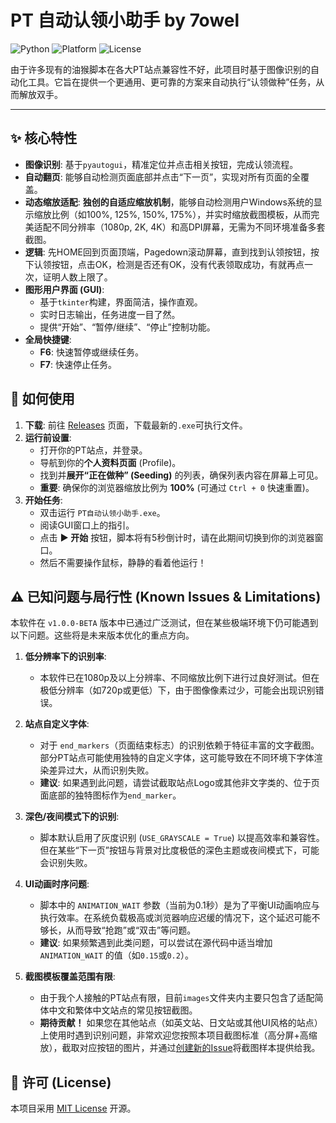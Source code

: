# PT 自动认领小助手 by 7owel

![Python](https://img.shields.io/badge/Python-3.7+-blue.svg)
![Platform](https://img.shields.io/badge/Platform-Windows-lightgrey.svg)
![License](https://img.shields.io/badge/License-MIT-green.svg)

由于许多现有的油猴脚本在各大PT站点兼容性不好，此项目时基于图像识别的自动化工具。它旨在提供一个更通用、更可靠的方案来自动执行“认领做种”任务，从而解放双手。

---

## ✨ 核心特性

- **图像识别**: 基于`pyautogui`，精准定位并点击相关按钮，完成认领流程。
- **自动翻页**: 能够自动检测页面底部并点击“下一页”，实现对所有页面的全覆盖。
- **动态缩放适配**: **独创的自适应缩放机制**，能够自动检测用户Windows系统的显示缩放比例（如100%, 125%, 150%, 175%），并实时缩放截图模板，从而完美适配不同分辨率（1080p, 2K, 4K）和高DPI屏幕，无需为不同环境准备多套截图。
- **逻辑**: 先HOME回到页面顶端，Pagedown滚动屏幕，直到找到认领按钮，按下认领按钮，点击OK，检测是否还有OK，没有代表领取成功，有就再点一次，证明人数上限了。
- **图形用户界面 (GUI)**:
    - 基于`tkinter`构建，界面简洁，操作直观。
    - 实时日志输出，任务进度一目了然。
    - 提供“开始”、“暂停/继续”、“停止”控制功能。
- **全局快捷键**:
    - **F6**: 快速暂停或继续任务。
    - **F7**: 快速停止任务。

## 🚀 如何使用

1.  **下载**: 前往 [Releases](https://github.com/7owel/PT-Auto-Claim/releases) 页面，下载最新的`.exe`可执行文件。
2.  **运行前设置**:
    - 打开你的PT站点，并登录。
    - 导航到你的**个人资料页面** (Profile)。
    - 找到并**展开“正在做种” (Seeding)** 的列表，确保列表内容在屏幕上可见。
    - **重要**: 确保你的浏览器缩放比例为 **100%** (可通过 `Ctrl + 0` 快速重置)。
3.  **开始任务**:
    - 双击运行 `PT自动认领小助手.exe`。
    - 阅读GUI窗口上的指引。
    - 点击 **▶ 开始** 按钮，脚本将有5秒倒计时，请在此期间切换到你的浏览器窗口。
    - 然后不需要操作鼠标，静静的看着他运行！

## ⚠️ 已知问题与局行性 (Known Issues & Limitations)

本软件在 `v1.0.0-BETA` 版本中已通过广泛测试，但在某些极端环境下仍可能遇到以下问题。这些将是未来版本优化的重点方向。

1.  **低分辨率下的识别率**:
    - 本软件已在1080p及以上分辨率、不同缩放比例下进行过良好测试。但在极低分辨率（如720p或更低）下，由于图像像素过少，可能会出现识别错误。

2.  **站点自定义字体**:
    - 对于 `end_markers`（页面结束标志）的识别依赖于特征丰富的文字截图。部分PT站点可能使用独特的自定义字体，这可能导致在不同环境下字体渲染差异过大，从而识别失败。
    - **建议**: 如果遇到此问题，请尝试截取站点Logo或其他非文字类的、位于页面底部的独特图标作为`end_marker`。

3.  **深色/夜间模式下的识别**:
    - 脚本默认启用了灰度识别 (`USE_GRAYSCALE = True`) 以提高效率和兼容性。但在某些“下一页”按钮与背景对比度极低的深色主题或夜间模式下，可能会识别失败。

4.  **UI动画时序问题**:
    - 脚本中的 `ANIMATION_WAIT` 参数（当前为0.1秒）是为了平衡UI动画响应与执行效率。在系统负载极高或浏览器响应迟缓的情况下，这个延迟可能不够长，从而导致“抢跑”或“双击”等问题。
    - **建议**: 如果频繁遇到此类问题，可以尝试在源代码中适当增加 `ANIMATION_WAIT` 的值（如`0.15`或`0.2`）。

5.  **截图模板覆盖范围有限**:
    - 由于我个人接触的PT站点有限，目前`images`文件夹内主要只包含了适配简体中文和繁体中文站点的常见按钮截图。
    - **期待贡献！** 如果您在其他站点（如英文站、日文站或其他UI风格的站点）上使用时遇到识别问题，非常欢迎您按照本项目截图标准（高分屏+高缩放），截取对应按钮的图片，并通过[创建新的Issue](https://github.com/7owel/PT-Auto-Claim/issues)将截图样本提供给我。

## 📄 许可 (License)

本项目采用 [MIT License](LICENSE) 开源。
